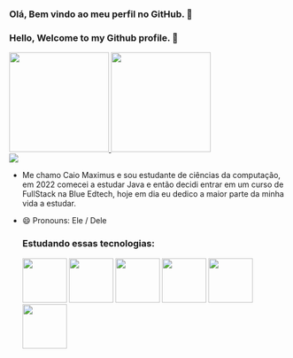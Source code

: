 ### Olá, Bem vindo ao meu perfil no GitHub. 👋
### Hello, Welcome to my Github profile. 👋

<div>
<a href="https://github.com/caiomaximusjs">
<img height="180em" src="https://github-readme-stats.vercel.app/api/top-langs/?username=caiomaximusjs&layout=compact&langs_count=7&theme=dracula"/>
<img height="180em" src="https://github-readme-stats.vercel.app/api?username=caiomaximusjs&show_icons=true&theme=dracula&include_all_commits=true&count_private=true"/>
</div>
<div>
  <a href="https://www.linkedin.com/in/caio-maximus-047826231" target="_blank"><img src="https://img.shields.io/badge/-LinkedIn-%230077B5?style=for-the-badge&logo=linkedin&logoColor=white" target="_blank"></a>
 </div>
  
- Me chamo Caio Maximus e sou estudante de ciências da computação, em 2022 comecei a estudar Java e 
  então decidi entrar em um curso de FullStack na Blue Edtech, hoje em dia eu dedico a maior parte da minha vida a estudar.
  
- 😄 Pronouns: Ele / Dele
  
  
  ### Estudando essas tecnologias:
  
  <img src="https://cdn.jsdelivr.net/gh/devicons/devicon/icons/javascript/javascript-original.svg" width="80" /> <img src="https://cdn.jsdelivr.net/gh/devicons/devicon/icons/nodejs/nodejs-original-wordmark.svg" width="80"/>  <img src="https://cdn.jsdelivr.net/gh/devicons/devicon/icons/react/react-original-wordmark.svg" width="80"/> <img src="https://cdn.jsdelivr.net/gh/devicons/devicon/icons/css3/css3-original-wordmark.svg" width="80"/> <img src="https://cdn.jsdelivr.net/gh/devicons/devicon/icons/html5/html5-original-wordmark.svg" width="80"/> <img src="https://cdn.jsdelivr.net/gh/devicons/devicon/icons/swift/swift-original.svg" width="80"/>
  
  
  

